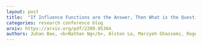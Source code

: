 ```yaml
---
layout: post
title:  "If Influence Functions are the Answer, Then What is the Question?"
categories: research conference blog
arxiv: https://arxiv.org/pdf/2209.05364
authors: Juhan Bae, <b>Nathan Ng</b>, Alston Lo, Marzyeh Ghassemi, Roger Grosse
---
```


